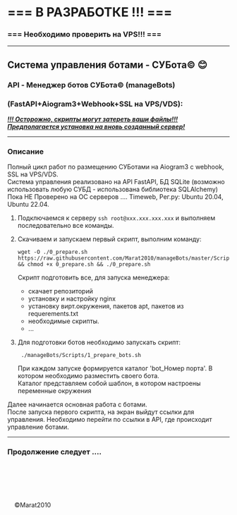 # === В РАЗРАБОТКЕ !!! ===
### === Необходимо проверить на VPS!!! ===

---

## Система управления ботами - СУБота&#169; 😊
### API - Менеджер ботов СУБота©️  (manageBots)
### (FastAPI+Aiogram3+Webhook+SSL на VPS/VDS): 

<u>***!!! Осторожно, скрипты могут затереть ваши файлы!!!***</u>  
<u>***Предполагается установка на вновь созданный сервер!***</u>  

---
### Описание
Полный цикл работ по размещению СУБотами на Aiogram3 c webhook, SSL на VPS/VDS.  
Система управления реализовано на API FastAPI, БД SQLite (возможно использовать любую СУБД - использована библиотека SQLAlchemy)  
Пока НЕ Проверено на ОС серверов .... Timeweb, Рег.ру:  Ubuntu 20.04, Ubuntu 22.04.

1. Подключаемся к серверу `ssh root@xxx.xxx.xxx.xxx` и выполняем последовательно все команды.    

2. Скачиваем и запускаем первый скрипт, выполним команду:  
    ```
    wget -O ./0_prepare.sh https://raw.githubusercontent.com/Marat2010/manageBots/master/Scripts/0_prepare.sh && chmod +x 0_prepare.sh && ./0_prepare.sh
    ```
   Скрипт подготовить все, для запуска менеджера: 
   - скачает репозиторий
   - установку и настройку nginx
   - установку вирт.окружения, пакетов apt, пакетов из requerements.txt
   - необходимые скрипты.
   - ...

3. Для подготовки ботов необходимо запускать скрипт:
   ```
    ./manageBots/Scripts/1_prepare_bots.sh
   ```
   При каждом запуске формируется каталог 'bot_Номер порта'.
   В котором необходимо разместить своего бота.   
Каталог представляем собой шаблон, в котором настроены переменные окружения
   
   
Далее начинается основная работа с ботами.  
После запуска первого скрипта, на экран выйдут ссылки для управления.
Необходимо перейти по ссылки в API, где происходит управление ботами.




---
 
### Продолжение следует ....
\
\
\
\
<br>
&nbsp;&nbsp;&nbsp;&nbsp;©Marat2010



